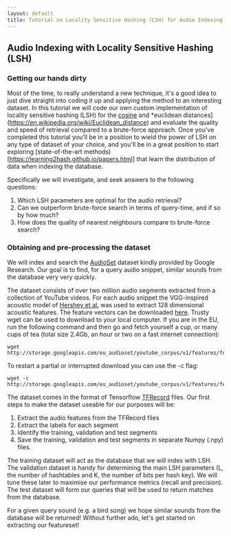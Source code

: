 ```yaml
---
layout: default
title: Tutorial on Locality Sensitive Hashing (LSH) for Audio Indexing and Retrieval
---
```


## Audio Indexing with Locality Sensitive Hashing (LSH)

### Getting our hands dirty

Most of the time, to really understand a new technique, it's a good idea to just dive straight into coding it up and applying the method to an interesting dataset. In this tutorial we will code our own custom implementation of locality sensitive hashing (LSH) for the [cosine]() and *euclidean distances](https://en.wikipedia.org/wiki/Euclidean_distance) and evaluate the quality and speed of retrieval compared to a brute-force approach.
Once you've completed this tutorial you'll be in a position to wield the power of LSH on any type of dataset of your choice, and you'll be in a great position to start exploring [state-of-the-art methods)[https://learning2hash.github.io/papers.html] that learn the distribution of data when indexing the database.

Specifically we will investigate, and seek answers to the following questions:

1. Which LSH parameters are optimal for the audio retrieval?
2. Can we outperform brute-force search in terms of query-time, and if so by how much?
3. How does the quality of nearest neighbours compare to brute-force search?

### Obtaining and pre-processing the dataset

We will index and search the [AudioSet](https://research.google.com/audioset/) dataset kindly provided by Google Research. Our goal is to find, for a query audio snippet, similar sounds from the database very very quickly.

The dataset consists of over two million audio segments extracted from a collection of YouTube videos. For each audio snippet the VGG-inspired acoustic model of [Hershey et al.](https://ai.google/research/pubs/pub45611) was used to extract
128 dimensional acoustic features. The feature vectors can be downloaded [here](https://research.google.com/audioset/download.html). Trusty wget can be used to download to your local computer. If you are in the EU, run the following command
and then go and fetch yourself a cup, or many cups of tea (total size 2.4Gb, an hour or two on a fast internet connection):

```linux
wget http://storage.googleapis.com/eu_audioset/youtube_corpus/v1/features/features.tar.gz
```

To restart a partial or interrupted download you can use the -c flag:

```linux
wget -c http://storage.googleapis.com/eu_audioset/youtube_corpus/v1/features/features.tar.gz
```

The dataset comes in the format of Tensorflow [TFRecord](https://www.tensorflow.org/tutorials/load_data/tf_records) files. Our first steps to make
the dataset useable for our purposes will be:

1. Extract the audio features from the TFRecord files
2. Extract the labels for each segment
3. Identify the training, validation and test segments
4. Save the training, validation and test segments in separate Numpy (.npy) files.

The training dataset will act as the database that we will index with LSH. The validation dataset is handy for determining the main LSH parameters
(L, the number of hashtables and K, the number of bits per hash key). We will tune these later to maximise our performance metrics (recall and
precision). The test dataset will form our queries that will be used to return matches
from the database.

For a given query sound (e.g. a bird song) we hope similar sounds from the database will be returned! Without further ado, let's get started on extracting
our featureset!

